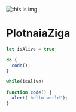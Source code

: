 ![this is img](https://pbs.twimg.com/media/Evjp2AJXcAI8hrC.jpg)

# PlotnaiaZiga

``` javascript
let isAlive = true;

do {
  code();
}

while(isAlive)

function code() {
  alert('hello world');
}
```
